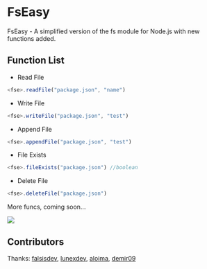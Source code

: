 # FsEasy
FsEasy - A simplified version of the fs module for Node.js with new functions added.

## Function List
- Read File
```js
<fse>.readFile("package.json", "name")
``` 
- Write File
```js
<fse>.writeFile("package.json", "test")
```
- Append File
```js
<fse>.appendFile("package.json", "test")
```
- File Exists
```js
<fse>.fileExists("package.json") //boolean
```
- Delete File
```js
<fse>.deleteFile("package.json")
```
More funcs, coming soon...

<img src="https://media.discordapp.net/attachments/831451584034111499/867507158291316756/20210721_234326.jpg">

## Contributors
Thanks: [falsisdev](https://github.com/falsisdev), [lunexdev](https://github.com/lunexdev), [aloima](https://github.com/aloima), [demir09](https://github.com/demir09)
<!--test-->
